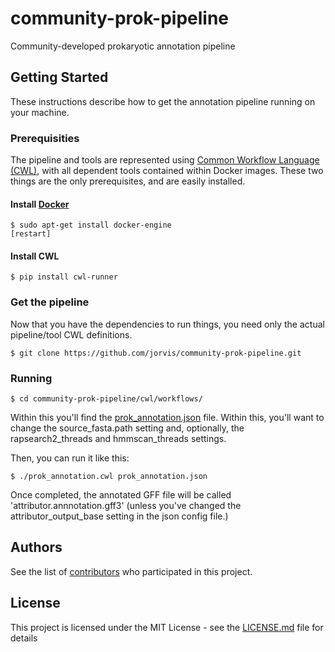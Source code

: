 # community-prok-pipeline
Community-developed prokaryotic annotation pipeline

## Getting Started

These instructions describe how to get the annotation pipeline running on your machine.

### Prerequisities

The pipeline and tools are represented using [Common Workflow Language (CWL)](http://www.commonwl.org/), with all dependent tools contained within Docker images.  These two things are the only prerequisites, and are easily installed.  

#### Install [Docker](https://www.docker.com/)

```
$ sudo apt-get install docker-engine
[restart]
```

#### Install CWL

```
$ pip install cwl-runner
```

### Get the pipeline

Now that you have the dependencies to run things, you need only the actual pipeline/tool CWL definitions.

```
$ git clone https://github.com/jorvis/community-prok-pipeline.git
```

### Running

```
$ cd community-prok-pipeline/cwl/workflows/
```

Within this you'll find the [prok_annotation.json](https://github.com/jorvis/community-prok-pipeline/blob/master/cwl/workflows/prok_annotation.json) file.  Within this, you'll want to change the source_fasta.path setting and, optionally, the rapsearch2_threads and hmmscan_threads settings.

Then, you can run it like this:

```
$ ./prok_annotation.cwl prok_annotation.json
```

Once completed, the annotated GFF file will be called 'attributor.annnotation.gff3' (unless you've changed the attributor_output_base setting in the json config file.)

## Authors

See the list of [contributors](https://github.com/jorvis/community-prok-pipeline/contributors) who participated in this project.

## License

This project is licensed under the MIT License - see the [LICENSE.md](LICENSE.md) file for details

